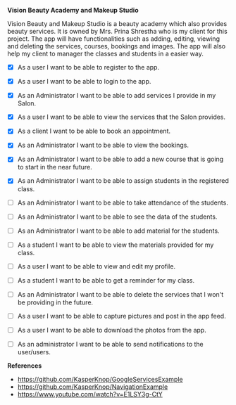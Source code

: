  **Vision Beauty Academy and Makeup Studio**
 
 
Vision Beauty and Makeup Studio is a beauty academy which also provides beauty services. It is owned by Mrs. Prina Shrestha who is my client for this project. The app will have functionalities such as adding, editing, viewing and deleting the services, courses, bookings and images. The app will also help my client to manager the classes and students in a easier way.


- [X] As a user I want to be able to register to the app.
- [X] As a user I want to be able to login to the app.
- [X] As an Administrator I want to be able to add services I provide in my Salon.
- [X] As a user I want to be able to view the services that the Salon provides.
- [X] As a client I want to be able to book an appointment.
- [X] As an Administrator I want to be able to view the bookings.
- [X] As an Administrator I want to be able to add a new course that is going to start in the near future.
- [X] As an Administrator I want to be able to assign students in the registered class.
- [ ] As an Administrator I want to be able to take attendance of the students.
- [ ] As an Administrator I want to be able to see the data of the students.
- [ ] As an Administrator I want to be able to add material for the students.
- [ ] As a student I want to be able to view the materials provided for my class.
- [ ] As a user I want to be able to view and edit my profile.
- [ ] As a student I want to be able to get a reminder for my class.
- [ ] As an Administrator I want to be able to delete the services that I won't be providing in the future.
- [ ] As a user I want to be able to capture pictures and post in the app feed.
- [ ] As a user I want to be able to download the photos from the app.
- [ ] As an administrator I want to be able to send notifications to the user/users.


**References**
- https://github.com/KasperKnop/GoogleServicesExample
- https://github.com/KasperKnop/NavigationExample
- https://www.youtube.com/watch?v=E1LSY3g-CtY
